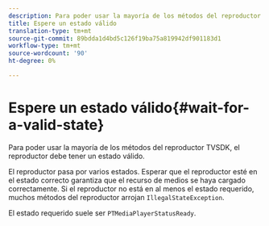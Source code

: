 ```yaml
---
description: Para poder usar la mayoría de los métodos del reproductor TVSDK, el reproductor debe tener un estado válido.
title: Espere un estado válido
translation-type: tm+mt
source-git-commit: 89bdda1d4bd5c126f19ba75a819942df901183d1
workflow-type: tm+mt
source-wordcount: '90'
ht-degree: 0%

---
```



# Espere un estado válido{#wait-for-a-valid-state}

Para poder usar la mayoría de los métodos del reproductor TVSDK, el reproductor debe tener un estado válido.

El reproductor pasa por varios estados. Esperar que el reproductor esté en el estado correcto garantiza que el recurso de medios se haya cargado correctamente. Si el reproductor no está en al menos el estado requerido, muchos métodos del reproductor arrojan `IllegalStateException`.

El estado requerido suele ser `PTMediaPlayerStatusReady`.
